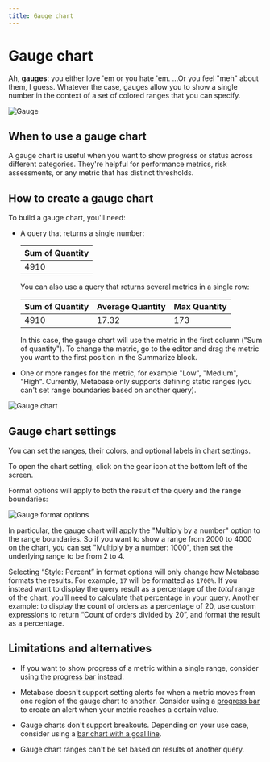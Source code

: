 ```yaml
---
title: Gauge chart
---
```


# Gauge chart

Ah, **gauges**: you either love 'em or you hate 'em. …Or you feel "meh" about them, I guess. Whatever the case, gauges allow you to show a single number in the context of a set of colored ranges that you can specify.

![Gauge](../../../images/gauge.png)

## When to use a gauge chart

A gauge chart is useful when you want to show progress or status across different categories.
They're helpful for performance metrics, risk assessments, or any metric that has distinct thresholds.

## How to create a gauge chart

To build a gauge chart, you'll need:

- A query that returns a single number:

  | Sum of Quantity |
  | --------------- |
  | 4910            |

  You can also use a query that returns several metrics in a single row:

  | Sum of Quantity | Average Quantity | Max Quantity |
  | --------------- | ---------------- | ------------ |
  | 4910            | 17.32            | 173          |

  In this case, the gauge chart will use the metric in the first column ("Sum of quantity"). To change the metric, go to the editor and drag the metric you want to the first position in the Summarize block.

- One or more ranges for the metric, for example "Low", "Medium", "High". Currently, Metabase only supports defining static ranges (you can't set range boundaries based on another query).

![Gauge chart](../../../images/gauge-labeled.png)

## Gauge chart settings

You can set the ranges, their colors, and optional labels in chart settings.

To open the chart setting, click on the gear icon at the bottom left of the screen.

Format options will apply to both the result of the query and the range boundaries:

![Gauge format options](../../../images/gauge-format.png)

In particular, the gauge chart will apply the "Multiply by a number" option to the range boundaries. So if you want to show a range from 2000 to 4000 on the chart, you can set "Multiply by a number: 1000", then set the underlying range to be from 2 to 4.

Selecting “Style: Percent” in format options will only change how Metabase formats the results. For example, `17` will be formatted as `1700%`. If you instead want to display the query result as a percentage of the _total_ range of the chart, you’ll need to calculate that percentage in your query. Another example: to display the count of orders as a percentage of 20, use custom expressions to return “Count of orders divided by 20”, and format the result as a percentage.

## Limitations and alternatives

- If you want to show progress of a metric within a single range, consider using the [progress bar](../progress-bar.md) instead.

- Metabase doesn't support setting alerts for when a metric moves from one region of the gauge chart to another. Consider using a [progress bar](../progress-bar.md) to create an alert when your metric reaches a certain value.

- Gauge charts don't support breakouts. Depending on your use case, consider using a [bar chart with a goal line](../line-bar-and-area-charts.md#goal-lines).

- Gauge chart ranges can't be set based on results of another query.
